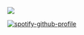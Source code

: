 ![](https://komarev.com/ghpvc/?username=jekosian&label=dooshbeegs&style=flat-square&color=9d4c63&base=7482)

[![spotify-github-profile](https://spotify-github-profile.kittinanx.com/api/view?uid=6ee6c3uiykzyf00n8qqgt3t8m&cover_image=true&theme=natemoo-re&show_offline=true&background_color=110f0b&interchange=true&bar_color=4a3684&bar_color_cover=false)](https://github.com/kittinan/spotify-github-profile)

